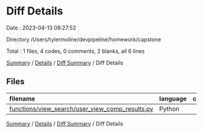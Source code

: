 # Diff Details

Date : 2023-04-13 08:27:52

Directory /Users/tylermoline/devpipeline/homework/capstone

Total : 1 files,  4 codes, 0 comments, 2 blanks, all 6 lines

[Summary](results.md) / [Details](details.md) / [Diff Summary](diff.md) / Diff Details

## Files
| filename | language | code | comment | blank | total |
| :--- | :--- | ---: | ---: | ---: | ---: |
| [functions/view_search/user_view_comp_results.py](/functions/view_search/user_view_comp_results.py) | Python | 4 | 0 | 2 | 6 |

[Summary](results.md) / [Details](details.md) / [Diff Summary](diff.md) / Diff Details